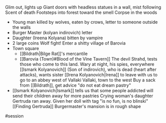 Glim out, lights up
Giant doors with headless statues in a wall, mist following 
Scent of death 
Footsteps into forest toward the smell
Corpse in the woods
- Young man killed by wolves, eaten by crows, letter to someone outside the walls
- Burger Master (kolyan indirovich) letter 
- Daughter (Ireena Kolyana) bitten by vampire 
- 2 large coins
Wolf fight! 
Enter a shitty village of Barovia
- Town square 
	- [[Bildrath|Bilge Rat]]'s mercantile 
	- [[Barovia (Town)#Blood of the Vine Tavern]]
The devil Strahd, tests those who come to this land. Wary at night, his spies, everywhere 
[[Ismark Kolyanovich]] (Son of indirovich), who is dead (heart after attacks), wants sister [[Irena Kolyanovich|Irena]] to leave with us to go to an abbey west of Vallaki 
Vallaki, town to the west
Buy a sack from [[Bildrath]], get advice "do not eat dream pastry"
- [[Ismark Kolyanovich|Ismark]] tells us that some people addicted will send their children away for more pastries
Crying woman's daughter Gertruda ran away. Given her doll with tag "is no fun, is no blinski" [[Finding Gertruda]]
Burgermaster's mansion is in rough shape

#session 